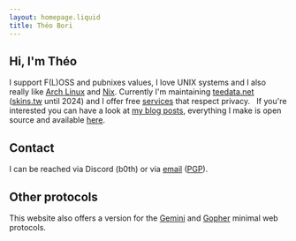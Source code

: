 ```yaml
---
layout: homepage.liquid
title: Théo Bori
---
```


<h2 class="category category-home ">Hi, I'm Théo</h2>

I support F(L)OSS and pubnixes values, I love UNIX systems and I also really like [Arch Linux](https://archlinux.org/) and [Nix](https://nixos.org/). Currently I'm maintaining [teedata.net](https://teedata.net) ([skins.tw](https://skins.tw) until 2024) and I offer free [services](https://services.theobori.cafe) that respect privacy.
&nbsp;
If you're interested you can have a look at [my blog posts](/blog), everything I make is open source and available [here](https://links.theobori.cafe).

<h2 class="category category-home ">Contact</h2>

I can be reached via Discord (b0th) or via <a href="mailto:nagi@tilde.team">email</a> ([PGP](/pgp.asc)).

<h2 class="category category-home ">Other protocols</h2>

This website also offers a version for the [Gemini](gemini://tilde.pink/~nagi) and [Gopher](gopher://tilde.pink:70/1/~nagi) minimal web protocols.
